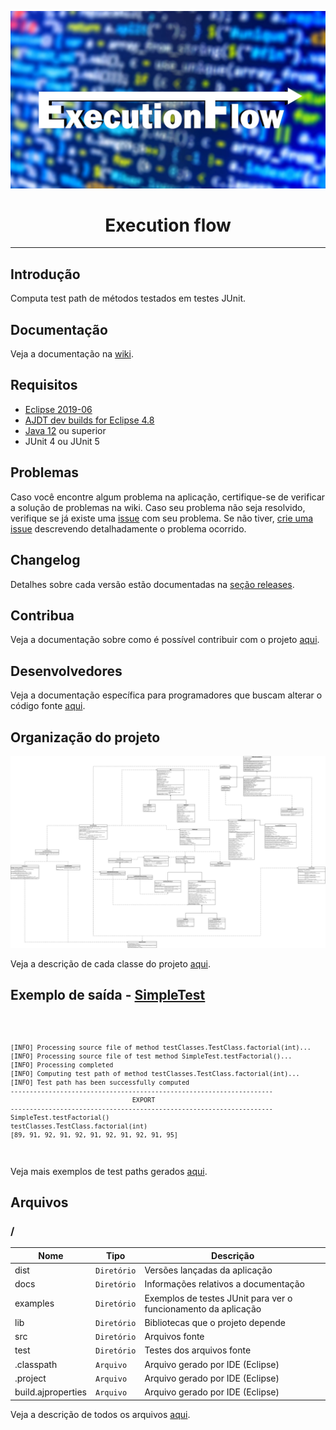 ![](https://github.com/williamniemiec/ExecutionFlow/blob/master/media/logo/logo.jpg?raw=true)

<h1 align='center'> Execution flow</h1>

<hr />

## Introdução
Computa test path de métodos testados em testes JUnit.

## Documentação
Veja a documentação na [wiki](https://github.com/williamniemiec/ExecutionFlow/wiki).

## Requisitos
- [Eclipse 2019-06](https://www.eclipse.org/downloads/packages/release/2019-06)
- [AJDT dev builds for Eclipse 4.8](http://download.eclipse.org/tools/ajdt/48/dev/update)
- [Java 12](https://www.oracle.com/java/technologies/javase/jdk12-archive-downloads.html) ou superior
- JUnit 4 ou JUnit 5

## Problemas
Caso você encontre algum problema na aplicação, certifique-se de verificar a solução de problemas na wiki. Caso seu problema não seja resolvido, verifique se já existe uma [issue](https://github.com/williamniemiec/ExecutionFlow/issues) com seu problema. Se não tiver, [crie uma issue](https://github.com/williamniemiec/ExecutionFlow/issues/new/choose) descrevendo detalhadamente o problema ocorrido.

## Changelog
Detalhes sobre cada versão estão documentadas na [seção releases](https://github.com/williamniemiec/ExecutionFlow/releases).

## Contribua
Veja a documentação sobre como é possível contribuir com o projeto [aqui](https://github.com/williamniemiec/ExecutionFlow/CONTRIBUTING.md).

## Desenvolvedores
Veja a documentação específica para programadores que buscam alterar o código fonte [aqui](https://github.com/williamniemiec/ExecutionFlow/DEVELOPERS.md).

## Organização do projeto
![UML diagram](https://github.com/williamniemiec/ExecutionFlow/blob/master/media/uml/UML.png?raw=true)

Veja a descrição de cada classe do projeto [aqui](https://github.com/williamniemiec/ExecutionFlow/wiki/Classes,-Interfaces-e-Aspectos).

## Exemplo de saída - [SimpleTest](https://github.com/williamniemiec/ExecutionFlow/blob/master/examples/SimpleTest.java)
<code>
	
	[INFO] Processing source file of method testClasses.TestClass.factorial(int)...
	[INFO] Processing source file of test method SimpleTest.testFactorial()...
	[INFO] Processing completed
	[INFO] Computing test path of method testClasses.TestClass.factorial(int)...
	[INFO] Test path has been successfully computed
	---------------------------------------------------------------------
	                                EXPORT                               
	---------------------------------------------------------------------
	SimpleTest.testFactorial()
	testClasses.TestClass.factorial(int)
	[89, 91, 92, 91, 92, 91, 92, 91, 92, 91, 95]
</code>

Veja mais exemplos de test paths gerados [aqui](https://github.com/williamniemiec/ExecutionFlow/wiki/Exemplos).

##  Arquivos
### /
|        Nome        |Tipo|Descrição|
|----------------|-------------------------------|-----------------------------|
|dist |`Diretório`|Versões lançadas da aplicação|
|docs |`Diretório`|Informações relativos a documentação|
|examples   |`Diretório`|	Exemplos de testes JUnit para ver o funcionamento da aplicação   |
|lib   |`Diretório`|Bibliotecas que o projeto depende   |
|src     |`Diretório`| Arquivos fonte|
|test|`Diretório`|Testes dos arquivos fonte|
|.classpath|`Arquivo`|Arquivo gerado por IDE (Eclipse)|
|.project|`Arquivo`|Arquivo gerado por IDE (Eclipse)|
|build.ajproperties|`Arquivo`|Arquivo gerado por IDE (Eclipse)|

Veja a descrição de todos os arquivos [aqui](https://github.com/williamniemiec/ExecutionFlow/wiki/Arquivos).